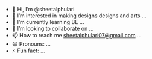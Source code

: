 - 👋 Hi, I’m @sheetalphulari
- 👀 I’m interested in making designs designs and arts ...
- 🌱 I’m currently learning BE ...
- 💞️ I’m looking to collaborate on  ...
- 📫 How to reach me sheetalphulari07@gmail.com ...
- 😄 Pronouns: ...
- ⚡ Fun fact: ...

<!---
1234hfgq/1234hfgq is a ✨ special ✨ repository because its `README.md` (this file) appears on your GitHub profile.
You can click the Preview link to take a look at your changes.
--->
